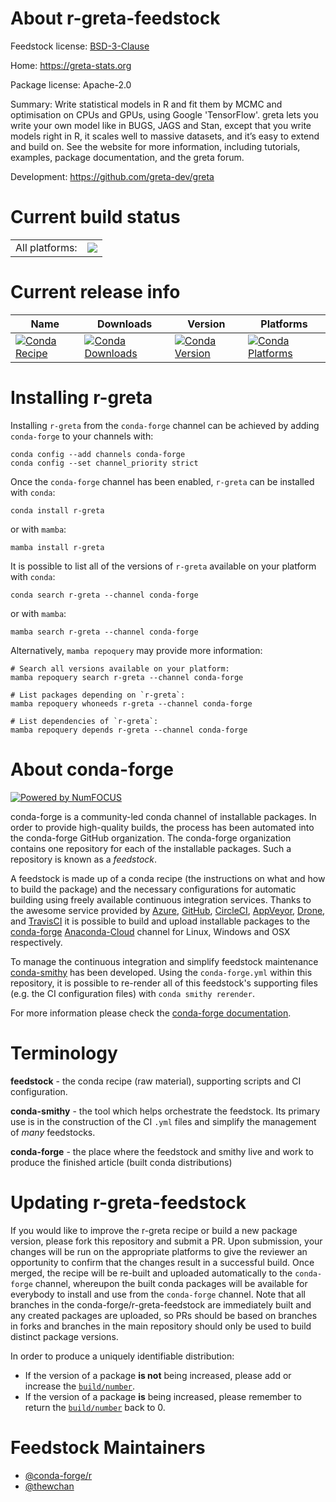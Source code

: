 About r-greta-feedstock
=======================

Feedstock license: [BSD-3-Clause](https://github.com/conda-forge/r-greta-feedstock/blob/main/LICENSE.txt)

Home: https://greta-stats.org

Package license: Apache-2.0

Summary: Write statistical models in R and fit them by MCMC and optimisation on CPUs and GPUs, using Google 'TensorFlow'.  greta lets you write your own model like in BUGS, JAGS and Stan, except that you write models right in R, it scales well to massive datasets, and it’s easy to extend and build on.  See the website for more information, including tutorials, examples, package documentation, and the greta forum.

Development: https://github.com/greta-dev/greta

Current build status
====================


<table><tr><td>All platforms:</td>
    <td>
      <a href="https://dev.azure.com/conda-forge/feedstock-builds/_build/latest?definitionId=20110&branchName=main">
        <img src="https://dev.azure.com/conda-forge/feedstock-builds/_apis/build/status/r-greta-feedstock?branchName=main">
      </a>
    </td>
  </tr>
</table>

Current release info
====================

| Name | Downloads | Version | Platforms |
| --- | --- | --- | --- |
| [![Conda Recipe](https://img.shields.io/badge/recipe-r--greta-green.svg)](https://anaconda.org/conda-forge/r-greta) | [![Conda Downloads](https://img.shields.io/conda/dn/conda-forge/r-greta.svg)](https://anaconda.org/conda-forge/r-greta) | [![Conda Version](https://img.shields.io/conda/vn/conda-forge/r-greta.svg)](https://anaconda.org/conda-forge/r-greta) | [![Conda Platforms](https://img.shields.io/conda/pn/conda-forge/r-greta.svg)](https://anaconda.org/conda-forge/r-greta) |

Installing r-greta
==================

Installing `r-greta` from the `conda-forge` channel can be achieved by adding `conda-forge` to your channels with:

```
conda config --add channels conda-forge
conda config --set channel_priority strict
```

Once the `conda-forge` channel has been enabled, `r-greta` can be installed with `conda`:

```
conda install r-greta
```

or with `mamba`:

```
mamba install r-greta
```

It is possible to list all of the versions of `r-greta` available on your platform with `conda`:

```
conda search r-greta --channel conda-forge
```

or with `mamba`:

```
mamba search r-greta --channel conda-forge
```

Alternatively, `mamba repoquery` may provide more information:

```
# Search all versions available on your platform:
mamba repoquery search r-greta --channel conda-forge

# List packages depending on `r-greta`:
mamba repoquery whoneeds r-greta --channel conda-forge

# List dependencies of `r-greta`:
mamba repoquery depends r-greta --channel conda-forge
```


About conda-forge
=================

[![Powered by
NumFOCUS](https://img.shields.io/badge/powered%20by-NumFOCUS-orange.svg?style=flat&colorA=E1523D&colorB=007D8A)](https://numfocus.org)

conda-forge is a community-led conda channel of installable packages.
In order to provide high-quality builds, the process has been automated into the
conda-forge GitHub organization. The conda-forge organization contains one repository
for each of the installable packages. Such a repository is known as a *feedstock*.

A feedstock is made up of a conda recipe (the instructions on what and how to build
the package) and the necessary configurations for automatic building using freely
available continuous integration services. Thanks to the awesome service provided by
[Azure](https://azure.microsoft.com/en-us/services/devops/), [GitHub](https://github.com/),
[CircleCI](https://circleci.com/), [AppVeyor](https://www.appveyor.com/),
[Drone](https://cloud.drone.io/welcome), and [TravisCI](https://travis-ci.com/)
it is possible to build and upload installable packages to the
[conda-forge](https://anaconda.org/conda-forge) [Anaconda-Cloud](https://anaconda.org/)
channel for Linux, Windows and OSX respectively.

To manage the continuous integration and simplify feedstock maintenance
[conda-smithy](https://github.com/conda-forge/conda-smithy) has been developed.
Using the ``conda-forge.yml`` within this repository, it is possible to re-render all of
this feedstock's supporting files (e.g. the CI configuration files) with ``conda smithy rerender``.

For more information please check the [conda-forge documentation](https://conda-forge.org/docs/).

Terminology
===========

**feedstock** - the conda recipe (raw material), supporting scripts and CI configuration.

**conda-smithy** - the tool which helps orchestrate the feedstock.
                   Its primary use is in the construction of the CI ``.yml`` files
                   and simplify the management of *many* feedstocks.

**conda-forge** - the place where the feedstock and smithy live and work to
                  produce the finished article (built conda distributions)


Updating r-greta-feedstock
==========================

If you would like to improve the r-greta recipe or build a new
package version, please fork this repository and submit a PR. Upon submission,
your changes will be run on the appropriate platforms to give the reviewer an
opportunity to confirm that the changes result in a successful build. Once
merged, the recipe will be re-built and uploaded automatically to the
`conda-forge` channel, whereupon the built conda packages will be available for
everybody to install and use from the `conda-forge` channel.
Note that all branches in the conda-forge/r-greta-feedstock are
immediately built and any created packages are uploaded, so PRs should be based
on branches in forks and branches in the main repository should only be used to
build distinct package versions.

In order to produce a uniquely identifiable distribution:
 * If the version of a package **is not** being increased, please add or increase
   the [``build/number``](https://docs.conda.io/projects/conda-build/en/latest/resources/define-metadata.html#build-number-and-string).
 * If the version of a package **is** being increased, please remember to return
   the [``build/number``](https://docs.conda.io/projects/conda-build/en/latest/resources/define-metadata.html#build-number-and-string)
   back to 0.

Feedstock Maintainers
=====================

* [@conda-forge/r](https://github.com/conda-forge/r/)
* [@thewchan](https://github.com/thewchan/)

